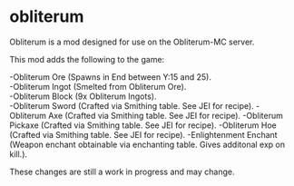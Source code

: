 # obliterum
Obliterum is a mod designed for use on the Obliterum-MC server.

This mod adds the following to the game:

-Obliterum Ore (Spawns in End between Y:15 and 25).                                       
-Obliterum Ingot (Smelted from Obliterum Ore).                                               
-Obliterum Block (9x Obliterum Ingots).    
-Obliterum Sword (Crafted via Smithing table. See JEI for recipe).
-Obliterum Axe (Crafted via Smithing table. See JEI for recipe).
-Obliterum Pickaxe (Crafted via Smithing table. See JEI for recipe).
-Obliterum Hoe (Crafted via Smithing table. See JEI for recipe).
-Enlightenment Enchant (Weapon enchant obtainable via enchanting table. Gives additonal exp on kill.).

These changes are still a work in progress and may change.

